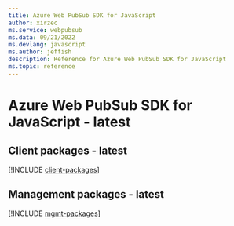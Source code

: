 ```yaml
---
title: Azure Web PubSub SDK for JavaScript
author: xirzec
ms.service: webpubsub
ms.data: 09/21/2022
ms.devlang: javascript
ms.author: jeffish
description: Reference for Azure Web PubSub SDK for JavaScript
ms.topic: reference
---
```

# Azure Web PubSub SDK for JavaScript - latest

## Client packages - latest
[!INCLUDE [client-packages](web-pubsub-client-index.md)]
## Management packages - latest
[!INCLUDE [mgmt-packages](web-pubsub-mgmt-index.md)]
